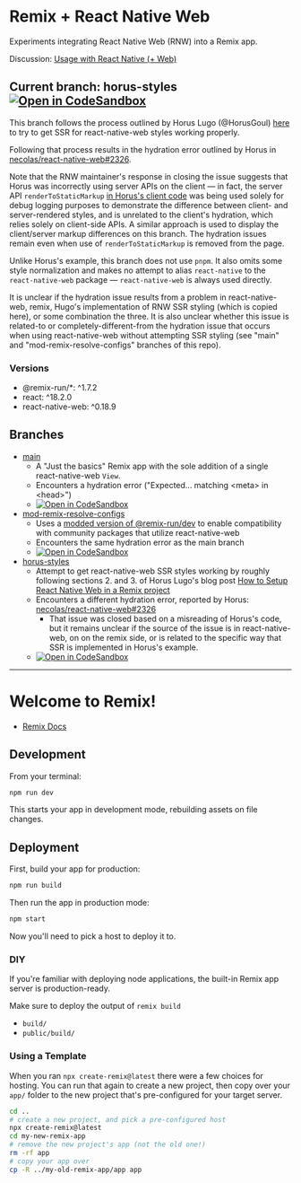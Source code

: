 # Remix + React Native Web

Experiments integrating React Native Web (RNW) into a Remix app.

Discussion: [Usage with React Native (+ Web)](https://github.com/remix-run/remix/discussions/1578)

## Current branch: horus-styles [![Open in CodeSandbox](https://img.shields.io/badge/Open%20in-CodeSandbox-blue?style=flat-square&logo=codesandbox)](https://githubbox.com/mikeylemmon/remix-rnw/blob/horus-styles/app/routes/index.tsx)

This branch follows the process outlined by Horus Lugo (@HorusGoul)
[here](https://horus.dev/blog/react-native-web-remix-setup#:~:text=2.%20React%20Native%20Web%20Styles)
to try to get SSR for react-native-web styles working properly.

Following that process results in the hydration error outlined by Horus in
[necolas/react-native-web#2326](https://github.com/necolas/react-native-web/issues/2326).

Note that the RNW maintainer's response in closing the issue suggests
that Horus was incorrectly using server APIs on the client — in fact,
the server API `renderToStaticMarkup`
[in Horus's client code](https://github.com/HorusGoul/rnw-css-hydration-bug-error-repro/blob/main/app/entry.client.tsx#L22)
was being used solely for debug logging purposes to demonstrate the
difference between client- and server-rendered styles, and is unrelated
to the client's hydration, which relies solely on client-side APIs. A
similar approach is used to display the client/server markup differences
on this branch. The hydration issues remain even when use of `renderToStaticMarkup`
is removed from the page.

Unlike Horus's example, this branch does not use `pnpm`. It also omits
some style normalization and makes no attempt to alias `react-native` to
the `react-native-web` package — `react-native-web` is always used
directly.

It is unclear if the hydration issue results from a problem in
react-native-web, remix, Hugo's implementation of RNW SSR styling (which
is copied here), or some combination the three. It is also unclear
whether this issue is related-to or completely-different-from the
hydration issue that occurs when using react-native-web without
attempting SSR styling (see "main" and "mod-remix-resolve-configs"
branches of this repo).

### Versions

- @remix-run/\*: ^1.7.2
- react: ^18.2.0
- react-native-web: ^0.18.9

## Branches

- [main](https://github.com/mikeylemmon/remix-rnw/tree/main)
  - A "Just the basics" Remix app with the sole addition of a single
    react-native-web `View`.
  - Encounters a hydration error ("Expected... matching &lt;meta&gt; in &lt;head&gt;")
  - [![Open in CodeSandbox](https://img.shields.io/badge/Open%20in-CodeSandbox-blue?style=flat-square&logo=codesandbox)](https://githubbox.com/mikeylemmon/remix-rnw/blob/main/app/routes/index.tsx)
- [mod-remix-resolve-configs](https://github.com/mikeylemmon/remix-rnw/tree/mod-remix-resolve-configs)
  - Uses a [modded version of @remix-run/dev](https://github.com/remix-run/remix/compare/main...mikeylemmon:remix:config-add-resolve-opts)
    to enable compatibility with community packages that utilize react-native-web
  - Encounters the same hydration error as the main branch
  - [![Open in CodeSandbox](https://img.shields.io/badge/Open%20in-CodeSandbox-blue?style=flat-square&logo=codesandbox)](https://githubbox.com/mikeylemmon/remix-rnw/blob/mod-remix-resolve-configs/app/routes/index.tsx)
- [horus-styles](https://github.com/mikeylemmon/remix-rnw/tree/horus-styles)
  - Attempt to get react-native-web SSR styles working by roughly following
    sections 2. and 3. of Horus Lugo's blog post
    [How to Setup React Native Web in a Remix project](https://horus.dev/blog/react-native-web-remix-setup)
  - Encounters a different hydration error, reported by Horus:
    [necolas/react-native-web#2326](https://github.com/necolas/react-native-web/issues/2326)
    - That issue was closed based on a misreading of Horus's code, but it
      remains unclear if the source of the issue is in react-native-web, on
      on the remix side, or is related to the specific way that SSR is
      implemented in Horus's example.
  - [![Open in CodeSandbox](https://img.shields.io/badge/Open%20in-CodeSandbox-blue?style=flat-square&logo=codesandbox)](https://githubbox.com/mikeylemmon/remix-rnw/blob/horus-styles/app/routes/index.tsx)

---

# Welcome to Remix!

- [Remix Docs](https://remix.run/docs)

## Development

From your terminal:

```sh
npm run dev
```

This starts your app in development mode, rebuilding assets on file changes.

## Deployment

First, build your app for production:

```sh
npm run build
```

Then run the app in production mode:

```sh
npm start
```

Now you'll need to pick a host to deploy it to.

### DIY

If you're familiar with deploying node applications, the built-in Remix app server is production-ready.

Make sure to deploy the output of `remix build`

- `build/`
- `public/build/`

### Using a Template

When you ran `npx create-remix@latest` there were a few choices for hosting. You can run that again to create a new project, then copy over your `app/` folder to the new project that's pre-configured for your target server.

```sh
cd ..
# create a new project, and pick a pre-configured host
npx create-remix@latest
cd my-new-remix-app
# remove the new project's app (not the old one!)
rm -rf app
# copy your app over
cp -R ../my-old-remix-app/app app
```
